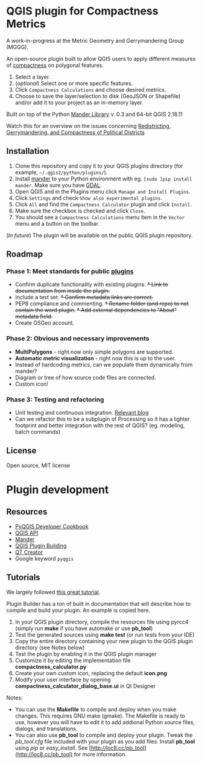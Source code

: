 # QGIS plugin for Compactness Metrics

A work-in-progress at the Metric Geometry and Gerrymandering Group (MGGG).

An open-source plugin built to allow QGIS users to apply different measures of [compactness](https://en.wikipedia.org/wiki/Compactness_measure_of_a_shape) on polygonal features.

1. Select a layer.
1. (*optional*) Select one or more specific features.
1. Click `Compactness Calculations` and choose desired metrics.
1. Choose to save the layer/selection to disk (GeoJSON or Shapefile) and/or add it to your project as an in-memory layer.

Built on top of the Python [Mander Library](https://github.com/gerrymandr/python-mander) v. 0.3 and 64-bit QGIS 2.18.11

Watch this for an overview on the issues concerning [Redistricting, Gerrymandering, and Compactness of Political Districts](https://www.youtube.com/watch?v=vdkvQ9y04K4)

## Installation

1. Clone this repository and copy it to your QGIS plugins directory (for example, `~/.qgis2/python/plugins/`).
1. Install [mander](https://pypi.python.org/pypi/mander) to your Python environment with eg. `[sudo ]pip install mander`. Make sure you have [GDAL](http://www.gdal.org/).
1. Open QGIS and in the Plugins menu click `Manage and Install Plugins`.
1. Click `Settings` and check `Show also experimental plugins`.
1. Click `All` and find the `Compactness Calculator` plugin and click `Install`.
1. Make sure the checkbox is checked and click `Close`.
1. You should see a `Compactness Calculations` menu item in the `Vector` menu and a button on the toolbar.

(*In future*) The plugin will be available on the public QGIS plugin repository.

## Roadmap

### Phase 1: Meet standards for public [plugins](https://plugins.qgis.org/)
* Confirm duplicate functionality with existing plugins.
~~* Link to documentation from inside the plugin.~~
* Include a test set.
~~* Confirm metadata links are correct.~~
* PEP8 compliance and commenting.
~~* Rename folder (and repo) to not contain the word plugin.~~
~~* Add external dependencies to "About" metadata field.~~
* Create OSGeo account.

### Phase 2: Obvious and necessary improvements
* **MultiPolygons** - right now only simple polygons are supported.
* **Automatic metric visualization** - right now this is up to the user.
* Instead of hardcoding metrics, can we populate them dynamically from mander?
* Diagram or tree of how source code files are connected.
* Custom icon!

### Phase 3: Testing and refactoring
* Unit testing and continuous integration. [Relevant blog](https://boundlessgeo.com/2016/07/qgis-continuous-integration-testing-environment-for-python-plugins/)
* Can we refactor this to be a subplugin of Processing so it has a lighter footprint and better integration with the rest of QGIS? (eg. modeling, batch commands)

## License

Open source, MIT license

# Plugin development

## Resources

* [PyQGIS Developer Cookbook](http://docs.qgis.org/testing/en/docs/pyqgis_developer_cookbook/)
* [QGIS API](http://www.qgis.org/api/)
* [Mander](https://pypi.python.org/pypi/mander)
* [QGIS Plugin Building]("https://plugins.qgis.org/plugins/pluginbuilder/")
* [QT Creator]("https://www.qt.io/download/")
* Google keyword `pyqgis`

## Tutorials

We largely followed [this great tutorial](http://www.qgistutorials.com/en/docs/building_a_python_plugin.html).

Plugin Builder has a ton of built in documentation that will describe how to compile and build your plugin. An example is copied here.

1.  In your QGIS plugin directory, compile the resources file using pyrcc4 (simply run **make** if you have automake or use **pb_tool**)
2.  Test the generated sources using **make test** (or run tests from your IDE)
3.  Copy the entire directory containing your new plugin to the QGIS plugin directory (see Notes below)
4.  Test the plugin by enabling it in the QGIS plugin manager
5.  Customize it by editing the implementation file **compactness_calculator.py**
6.  Create your own custom icon, replacing the default **icon.png**
7.  Modify your user interface by opening **compactness_calculator_dialog_base.ui** in Qt Designer

Notes:

*   You can use the **Makefile** to compile and deploy when you make changes. This requires GNU make (gmake). The Makefile is ready to use, however you will have to edit it to add addional Python source files, dialogs, and translations.
*   You can also use **pb_tool** to compile and deploy your plugin. Tweak the _pb_tool.cfg_ file included with your plugin as you add files. Install **pb_tool** using _pip_ or _easy_install_. See [http://loc8.cc/pb_tool](http://loc8.cc/pb_tool) for more information.
